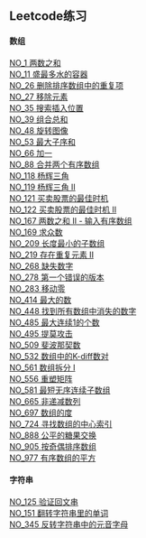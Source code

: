 ﻿## Leetcode练习

#### 数组
[NO_1 两数之和](/src/Array/No_1.java) </br>
[NO_11 盛最多水的容器](/src/Array/No_11.java) </br>
[NO_26 删除排序数组中的重复项](/src/Array/No_26.java) </br>
[NO_27 移除元素](/src/Array/No_27.java) </br>
[NO_35 搜索插入位置](/src/Array/No_35.java) </br>
[NO_39 组合总和](/src/Array/No_39.java) </br>
[NO_48 旋转图像](/src/Array/No_48.java) </br>
[NO_53 最大子序和](/src/Array/No_53.java) </br>
[NO_66 加一](/src/Array/No_66.java) </br>
[NO_88 合并两个有序数组](/src/Array/No_88.java) </br>
[NO_118 杨辉三角](/src/Array/No_118.java) </br>
[NO_119 杨辉三角 II](/src/Array/No_119.java) </br>
[NO_121 买卖股票的最佳时机](/src/Array/No_121.java) </br>
[NO_122 买卖股票的最佳时机 II](/src/Array/No_122.java) </br>
[NO_167 两数之和 II - 输入有序数组](/src/Array/No_167.java) </br>
[NO_169 求众数](/src/Array/No_169.java) </br>
[NO_209 长度最小的子数组](/src/Array/No_209.java) </br>
[NO_219 存在重复元素 II](/src/Array/No_219.java) </br>
[NO_268 缺失数字](/src/Array/No_268.java) </br>
[NO_278 第一个错误的版本](/src/Array/No_278.java) </br>
[NO_283 移动零](/src/Array/No_283.java) </br>
[NO_414 最大的数](/src/Array/No_414.java) </br>
[NO_448 找到所有数组中消失的数字](/src/Array/No_448.java) </br>
[NO_485 最大连续1的个数](/src/Array/No_485.java) </br>
[NO_495 提莫攻击](/src/Array/No_495.java) </br>
[NO_509 斐波那契数](/src/Array/No_509.java) </br>
[NO_532 数组中的K-diff数对](/src/Array/No_532.java) </br>
[NO_561 数组拆分 I](/src/Array/No_561.java) </br>
[NO_556 重塑矩阵](/src/Array/No_566.java) </br>
[NO_581 最短无序连续子数组](/src/Array/No_581.java) </br>
[NO_665 非递减数列](/src/Array/No_665.java) </br>
[NO_697 数组的度](/src/Array/No_697.java) </br>
[NO_724 寻找数组的中心索引](/src/Array/No_724.java) </br>
[NO_888 公平的糖果交换](/src/Array/No_888.java) </br>
[NO_905 按奇偶排序数组](/src/Array/No_905.java) </br>
[NO_977 有序数组的平方](/src/Array/No_977.java) </br>
#### 字符串
[NO_125 验证回文串](/src/String/No_125.java) </br>
[NO_151 翻转字符串里的单词](/src/String/No_151.java) </br>
[NO_345 反转字符串中的元音字母](/src/String/No_345.java) </br>
